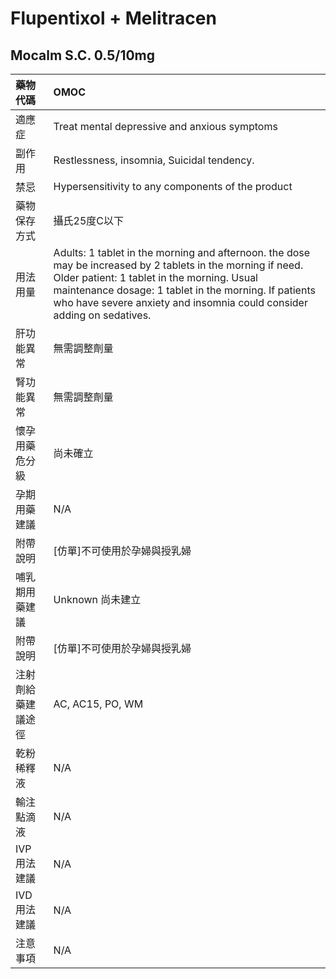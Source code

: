 # Flupentixol + Melitracen

## Mocalm S.C. 0.5/10mg

| 藥物代碼           | OMOC                                                                                                                                                                                                                                                                                          |
|:-------------------|:----------------------------------------------------------------------------------------------------------------------------------------------------------------------------------------------------------------------------------------------------------------------------------------------|
| 適應症             | Treat mental depressive and anxious symptoms                                                                                                                                                                                                                                                  |
| 副作用             | Restlessness, insomnia, Suicidal tendency.                                                                                                                                                                                                                                                    |
| 禁忌               | Hypersensitivity to any components of the product                                                                                                                                                                                                                                             |
| 藥物保存方式       | 攝氏25度C以下                                                                                                                                                                                                                                                                                 |
| 用法用量           | Adults: 1 tablet in the morning and afternoon. the dose may be increased by 2 tablets in the morning if need. Older patient: 1 tablet in the morning. Usual maintenance dosage: 1 tablet in the morning. If patients who have severe anxiety and insomnia could consider adding on sedatives. |
| 肝功能異常         | 無需調整劑量                                                                                                                                                                                                                                                                                  |
| 腎功能異常         | 無需調整劑量                                                                                                                                                                                                                                                                                  |
| 懷孕用藥危分級     | 尚未確立                                                                                                                                                                                                                                                                                      |
| 孕期用藥建議       | N/A                                                                                                                                                                                                                                                                                           |
| 附帶說明           | [仿單]不可使用於孕婦與授乳婦                                                                                                                                                                                                                                                                  |
| 哺乳期用藥建議     | Unknown 尚未建立                                                                                                                                                                                                                                                                              |
| 附帶說明           | [仿單]不可使用於孕婦與授乳婦                                                                                                                                                                                                                                                                  |
| 注射劑給藥建議途徑 | AC, AC15, PO, WM                                                                                                                                                                                                                                                                              |
| 乾粉稀釋液         | N/A                                                                                                                                                                                                                                                                                           |
| 輸注點滴液         | N/A                                                                                                                                                                                                                                                                                           |
| IVP 用法建議       | N/A                                                                                                                                                                                                                                                                                           |
| IVD 用法建議       | N/A                                                                                                                                                                                                                                                                                           |
| 注意事項           | N/A                                                                                                                                                                                                                                                                                           |

